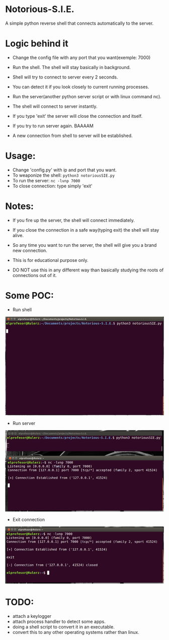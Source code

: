 # Notorious-S.I.E.

A simple python reverse shell that connects automatically to the server.

# Logic behind it

- Change the config file with any port that you want(exemple: 7000)
- Run the shell. The shell will stay basically in background.
- Shell will try to connect to server every 2 seconds.
- You can detect it if you look closely to current running processes.

- Run the server(another python server script or with linux command nc).
- The shell will connect to server instantly.
- If you type 'exit' the server will close the connection and itself.
- If you try to run server again. BAAAAM
- A new connection from shell to server will be established.


# Usage: 

- Change 'config.py' with ip and port that you want.
- To weaponize the shell: ```python3 notoriousSIE.py```
- To run the server: ```nc -lvnp 7000```
- To close connection: type simply 'exit'

# Notes:

- If you fire up the server, the shell will connect immediately.
- If you close the connection in a safe way(typing exit) the shell will stay alive.
- So any time you want to run the server, the shell will give you a brand new connection.

- This is for educational purpose only.
- DO NOT use this in any different way than basically studying the roots of connections out of it.

# Some POC:

- Run shell

![alt text](images_readme/sie.png)

- Run server

![alt text](images_readme/connection.png)

- Exit connection

![alt text](images_readme/exit.png)

# TODO:

- attach a keylogger
- attach process handler to detect some apps.
- doing a shell script to convert it in an executable.
- convert this to any other operating systems rather than linux.
